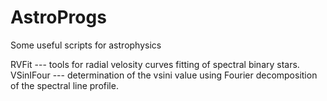 # AstroProgs
Some useful scripts for astrophysics

RVFit --- tools for radial velosity curves fitting of spectral binary stars.
VSinIFour --- determination of the vsini value using Fourier decomposition of the spectral line profile.
